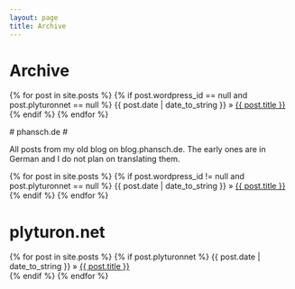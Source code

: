 ```yaml
---
layout: page
title: Archive
---
```

# Archive #

<p>
{% for post in site.posts %}
  {% if post.wordpress_id == null and post.plyturonnet == null %}
    <span class="archive-date">{{ post.date | date_to_string }}</span> &raquo; <a href="{{ post.url }}">{{ post.title }}</a><br />
  {% endif %}
{% endfor %}
</p>
# phansch.de #

All posts from my old blog on blog.phansch.de. The early ones are in German and I do not plan on translating them.
<p>
{% for post in site.posts %}
  {% if post.wordpress_id != null and post.plyturonnet == null %}
    <span class="archive-date">{{ post.date | date_to_string }}</span> &raquo; <a href="{{ post.url }}">{{ post.title }}</a><br />
  {% endif %}
{% endfor %}
</p>

# plyturon.net #
<p>
{% for post in site.posts %}
  {% if post.plyturonnet %}
    <span class="archive-date">{{ post.date | date_to_string }}</span> &raquo; <a href="{{ post.url }}">{{ post.title }}</a><br />
  {% endif %}
{% endfor %}
</p>